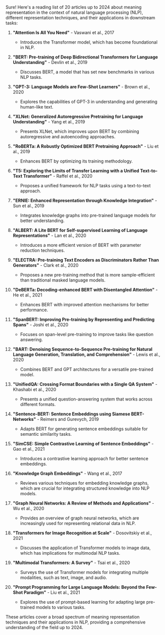 Sure! Here's a reading list of 20 articles up to 2024 about meaning representation in the context of natural language processing (NLP), different representation techniques, and their applications in downstream tasks:

1. **"Attention Is All You Need"** - Vaswani et al., 2017
   - Introduces the Transformer model, which has become foundational in NLP.

2. **"BERT: Pre-training of Deep Bidirectional Transformers for Language Understanding"** - Devlin et al., 2019
   - Discusses BERT, a model that has set new benchmarks in various NLP tasks.

3. **"GPT-3: Language Models are Few-Shot Learners"** - Brown et al., 2020
   - Explores the capabilities of GPT-3 in understanding and generating human-like text.

4. **"XLNet: Generalized Autoregressive Pretraining for Language Understanding"** - Yang et al., 2019
   - Presents XLNet, which improves upon BERT by combining autoregressive and autoencoding approaches.

5. **"RoBERTa: A Robustly Optimized BERT Pretraining Approach"** - Liu et al., 2019
   - Enhances BERT by optimizing its training methodology.

6. **"T5: Exploring the Limits of Transfer Learning with a Unified Text-to-Text Transformer"** - Raffel et al., 2020
   - Proposes a unified framework for NLP tasks using a text-to-text approach.

7. **"ERNIE: Enhanced Representation through Knowledge Integration"** - Sun et al., 2019
   - Integrates knowledge graphs into pre-trained language models for better understanding.

8. **"ALBERT: A Lite BERT for Self-supervised Learning of Language Representations"** - Lan et al., 2020
   - Introduces a more efficient version of BERT with parameter reduction techniques.

9. **"ELECTRA: Pre-training Text Encoders as Discriminators Rather Than Generators"** - Clark et al., 2020
   - Proposes a new pre-training method that is more sample-efficient than traditional masked language models.

10. **"DeBERTa: Decoding-enhanced BERT with Disentangled Attention"** - He et al., 2021
    - Enhances BERT with improved attention mechanisms for better performance.

11. **"SpanBERT: Improving Pre-training by Representing and Predicting Spans"** - Joshi et al., 2020
    - Focuses on span-level pre-training to improve tasks like question answering.

12. **"BART: Denoising Sequence-to-Sequence Pre-training for Natural Language Generation, Translation, and Comprehension"** - Lewis et al., 2020
    - Combines BERT and GPT architectures for a versatile pre-trained model.

13. **"UnifiedQA: Crossing Format Boundaries with a Single QA System"** - Khashabi et al., 2020
    - Presents a unified question-answering system that works across different formats.

14. **"Sentence-BERT: Sentence Embeddings using Siamese BERT-Networks"** - Reimers and Gurevych, 2019
    - Adapts BERT for generating sentence embeddings suitable for semantic similarity tasks.

15. **"SimCSE: Simple Contrastive Learning of Sentence Embeddings"** - Gao et al., 2021
    - Introduces a contrastive learning approach for better sentence embeddings.

16. **"Knowledge Graph Embeddings"** - Wang et al., 2017
    - Reviews various techniques for embedding knowledge graphs, which are crucial for integrating structured knowledge into NLP models.

17. **"Graph Neural Networks: A Review of Methods and Applications"** - Wu et al., 2020
    - Provides an overview of graph neural networks, which are increasingly used for representing relational data in NLP.

18. **"Transformers for Image Recognition at Scale"** - Dosovitskiy et al., 2021
    - Discusses the application of Transformer models to image data, which has implications for multimodal NLP tasks.

19. **"Multimodal Transformers: A Survey"** - Tsai et al., 2020
    - Surveys the use of Transformer models for integrating multiple modalities, such as text, image, and audio.

20. **"Prompt Programming for Large Language Models: Beyond the Few-Shot Paradigm"** - Liu et al., 2021
    - Explores the use of prompt-based learning for adapting large pre-trained models to various tasks.

These articles cover a broad spectrum of meaning representation techniques and their applications in NLP, providing a comprehensive understanding of the field up to 2024.